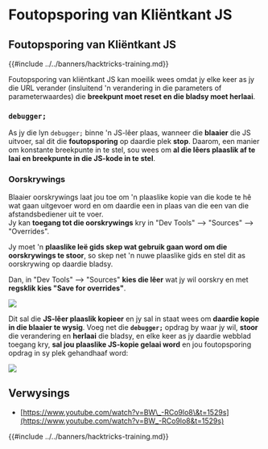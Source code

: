 # Foutopsporing van Kliëntkant JS

## Foutopsporing van Kliëntkant JS

{{#include ../../banners/hacktricks-training.md}}

Foutopsporing van kliëntkant JS kan moeilik wees omdat jy elke keer as jy die URL verander (insluitend 'n verandering in die parameters of parameterwaardes) die **breekpunt moet reset en die bladsy moet herlaai**.

### `debugger;`

As jy die lyn `debugger;` binne 'n JS-lêer plaas, wanneer die **blaaier** die JS uitvoer, sal dit die **foutopsporing** op daardie plek **stop**. Daarom, een manier om konstante breekpunte in te stel, sou wees om **al die lêers plaaslik af te laai en breekpunte in die JS-kode in te stel**.

### Oorskrywings

Blaaier oorskrywings laat jou toe om 'n plaaslike kopie van die kode te hê wat gaan uitgevoer word en om daardie een in plaas van die een van die afstandsbediener uit te voer.\
Jy kan **toegang tot die oorskrywings** kry in "Dev Tools" --> "Sources" --> "Overrides".

Jy moet 'n **plaaslike leë gids skep wat gebruik gaan word om die oorskrywings te stoor**, so skep net 'n nuwe plaaslike gids en stel dit as oorskrywing op daardie bladsy.

Dan, in "Dev Tools" --> "Sources" **kies die lêer** wat jy wil oorskry en met **regsklik kies "Save for overrides"**.

![](<../../images/image (742).png>)

Dit sal die **JS-lêer plaaslik kopieer** en jy sal in staat wees om **daardie kopie in die blaaier te wysig**. Voeg net die **`debugger;`** opdrag by waar jy wil, **stoor** die verandering en **herlaai** die bladsy, en elke keer as jy daardie webblad toegang kry, **sal jou plaaslike JS-kopie gelaai word** en jou foutopsporing opdrag in sy plek gehandhaaf word:

![](<../../images/image (594).png>)

## Verwysings

- [https://www.youtube.com/watch?v=BW\_-RCo9lo8\&t=1529s](https://www.youtube.com/watch?v=BW_-RCo9lo8&t=1529s)

{{#include ../../banners/hacktricks-training.md}}
